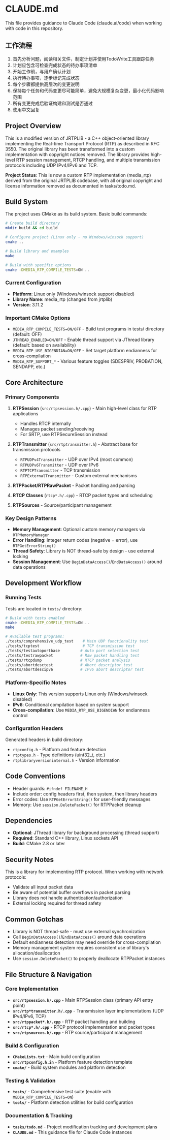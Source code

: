 # CLAUDE.md

This file provides guidance to Claude Code (claude.ai/code) when working with code in this repository.

## 工作流程

1. 首先分析问题，阅读相关文件，制定计划并使用TodoWrite工具跟踪任务
2. 计划应包含可检查完成状态的待办事项清单
3. 开始工作前，与用户确认计划
4. 执行待办事项，逐步标记完成状态
5. 每个步骤都提供高层次的变更说明
6. 保持每个任务和代码变更尽可能简单，避免大规模复杂变更，最小化代码影响范围
7. 所有变更完成后验证构建和测试是否通过
8. 使用中文回复

## Project Overview

This is a modified version of JRTPLIB - a C++ object-oriented library implementing the Real-time Transport Protocol (RTP) as described in RFC 3550. The original library has been transformed into a custom implementation with copyright notices removed. The library provides high-level RTP session management, RTCP handling, and multiple transmission protocols including UDP IPv4/IPv6 and TCP.

**Project Status**: This is now a custom RTP implementation (media_rtp) derived from the original JRTPLIB codebase, with all original copyright and license information removed as documented in tasks/todo.md.

## Build System

The project uses CMake as its build system. Basic build commands:

```bash
# Create build directory
mkdir build && cd build

# Configure project (Linux only - no Windows/winsock support)
cmake ..

# Build library and examples  
make

# Build with specific options
cmake -DMEDIA_RTP_COMPILE_TESTS=ON ..
```

### Current Configuration
- **Platform**: Linux only (Windows/winsock support disabled)
- **Library Name**: media_rtp (changed from jrtplib)
- **Version**: 3.11.2

### Important CMake Options

- `MEDIA_RTP_COMPILE_TESTS=ON/OFF` - Build test programs in tests/ directory (default: OFF)
- `JTHREAD_ENABLED=ON/OFF` - Enable thread support via JThread library (default: based on availability)
- `MEDIA_RTP_USE_BIGENDIAN=ON/OFF` - Set target platform endianness for cross-compilation
- `MEDIA_RTP_SUPPORT_*` - Various feature toggles (SDESPRIV, PROBATION, SENDAPP, etc.)

## Core Architecture

### Primary Components

1. **RTPSession** (`src/rtpsession.h/.cpp`) - Main high-level class for RTP applications
   - Handles RTCP internally
   - Manages packet sending/receiving
   - For SRTP, use RTPSecureSession instead

2. **RTPTransmitter** (`src/rtptransmitter.h`) - Abstract base for transmission protocols
   - `RTPUDPv4Transmitter` - UDP over IPv4 (most common)
   - `RTPUDPv6Transmitter` - UDP over IPv6  
   - `RTPTCPTransmitter` - TCP transmission
   - `RTPExternalTransmitter` - Custom external mechanisms

3. **RTPPacket/RTPRawPacket** - Packet handling and parsing
4. **RTCP Classes** (`rtcp*.h/.cpp`) - RTCP packet types and scheduling
5. **RTPSources** - Source/participant management

### Key Design Patterns

- **Memory Management**: Optional custom memory managers via `RTPMemoryManager`
- **Error Handling**: Integer return codes (negative = error), use `RTPGetErrorString()`  
- **Thread Safety**: Library is NOT thread-safe by design - use external locking
- **Session Management**: Use `BeginDataAccess()`/`EndDataAccess()` around data operations

## Development Workflow

### Running Tests
Tests are located in `tests/` directory:
```bash
# Build with tests enabled
cmake -DMEDIA_RTP_COMPILE_TESTS=ON ..
make

# Available test programs:
./tests/comprehensive_udp_test    # Main UDP functionality test
./tests/tcptest                   # TCP transmission test
./tests/testautoportbase         # Auto port selection test
./tests/testrawpacket            # Raw packet handling test
./tests/rtcpdump                 # RTCP packet analysis
./tests/abortdesctest            # Abort descriptor test
./tests/abortdescipv6            # IPv6 abort descriptor test
```

### Platform-Specific Notes

- **Linux Only**: This version supports Linux only (Windows/winsock disabled)
- **IPv6**: Conditional compilation based on system support
- **Cross-compilation**: Use `MEDIA_RTP_USE_BIGENDIAN` for endianness control

### Configuration Headers

Generated headers in build directory:
- `rtpconfig.h` - Platform and feature detection
- `rtptypes.h` - Type definitions (uint32_t, etc.)
- `rtplibraryversioninternal.h` - Version information

## Code Conventions

- Header guards: `#ifndef FILENAME_H`
- Include order: config headers first, then system, then library headers
- Error codes: Use `RTPGetErrorString()` for user-friendly messages
- Memory: Use `session.DeletePacket()` for RTPPacket cleanup

## Dependencies

- **Optional**: JThread library for background processing (thread support)
- **Required**: Standard C++ library, Linux sockets API
- **Build**: CMake 2.8 or later

## Security Notes

This is a library for implementing RTP protocol. When working with network protocols:
- Validate all input packet data
- Be aware of potential buffer overflows in packet parsing  
- Library does not handle authentication/authorization
- External locking required for thread safety

## Common Gotchas

- Library is NOT thread-safe - must use external synchronization
- Call `BeginDataAccess()`/`EndDataAccess()` around data operations
- Default endianness detection may need override for cross-compilation  
- Memory management system requires consistent use of library's allocation/deallocation
- Use `session.DeletePacket()` to properly deallocate RTPPacket instances

## File Structure & Navigation

### Core Implementation
- **`src/rtpsession.h/.cpp`** - Main RTPSession class (primary API entry point)
- **`src/rtp*transmitter.h/.cpp`** - Transmission layer implementations (UDP IPv4/IPv6, TCP)
- **`src/rtppacket*.h/.cpp`** - RTP packet handling and building
- **`src/rtcp*.h/.cpp`** - RTCP protocol implementation and packet types
- **`src/rtpsources.h/.cpp`** - RTP source/participant management

### Build & Configuration
- **`CMakeLists.txt`** - Main build configuration
- **`src/rtpconfig.h.in`** - Platform feature detection template
- **`cmake/`** - Build system modules and platform detection

### Testing & Validation
- **`tests/`** - Comprehensive test suite (enable with `MEDIA_RTP_COMPILE_TESTS=ON`)
- **`tools/`** - Platform detection utilities for build configuration

### Documentation & Tracking
- **`tasks/todo.md`** - Project modification tracking and development plans
- **`CLAUDE.md`** - This guidance file for Claude Code instances
